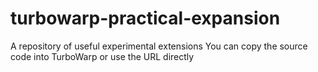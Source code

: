 # turbowarp-practical-expansion
A repository of useful experimental extensions
You can copy the source code into TurboWarp or use the URL directly
